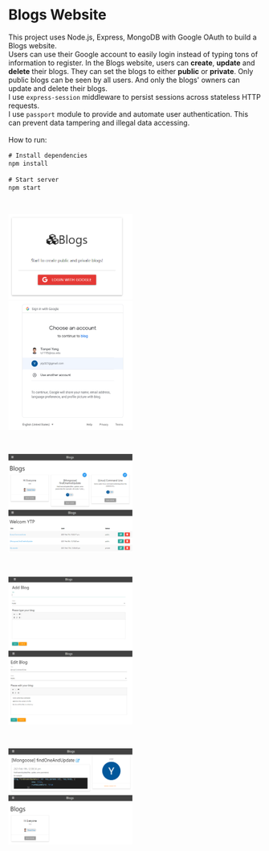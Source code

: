 <h1>Blogs Website</h1>

This project uses Node.js, Express, MongoDB with Google OAuth to build a Blogs website. <br>
Users can use their Google account to easily login instead of typing tons of information to register. In the Blogs website, users can <b>create</b>, <b>update</b> and <b>delete</b> their blogs. They can set the blogs to either <b>public</b> or <b>private</b>. Only public blogs can be seen by all users. And only the blogs' owners can update and delete their blogs.<br>
I use <code>express-session</code> middleware to persist sessions across stateless HTTP requests. <br>
I use <code>passport</code> module to provide and automate user authentication. This can prevent data tampering and illegal data accessing.<br>
<br>
How to run:
```
# Install dependencies
npm install

# Start server
npm start
```
<br>
<p float="left;center">
	<img src=pics/login.png width="49%" height="45%"> &nbsp; <img src=pics/google.png width="49%">
</p>
<br>
<p float="left;center">
	<img src=pics/public.png width="49%"> &nbsp; <img src=pics/dashboard.png width="49%">
</p>
<br>
<p float="left;center">
	<img src=pics/create.png width="49%"> &nbsp; <img src=pics/update.png width="49%">
</p>
<br>
<p float="left;center">
	<img src=pics/blog_display.png width="49%"> &nbsp; <img src=pics/others_public.png width="49%">
</p>